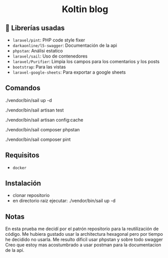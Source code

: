 <h1 align="center"> Koltin blog </h1>

## :hammer: Librerías usadas

- `laravel/pint`: PHP code style fixer
- `darkaonline/l5-swagger`: Documentación de la api
- `phpstan`: Análisi estatico
- `laravel/sail`: Uso de contenedores
- `laravel/Purifier`: Limpia los campos para los comentarios y los posts
- `bootstrap`: Para las vistas
- `laravel-google-sheets`: Para exportar a google sheets

## Comandos

./vendor/bin/sail up -d

./vendor/bin/sail artisan test

./vendor/bin/sail artisan config:cache

./vendor/bin/sail composer phpstan 

./vendor/bin/sail composer pint

## Requisitos

- `docker`

## Instalación

* clonar repositorio
* en directorio raiz ejecutar: ./vendor/bin/sail up -d


## Notas
En esta prueba me decidí por el patrón repositorio para la reutilización de código. 
Me hubiera gustado usar la architectura hexagonal pero por tiempo he decidido no usarla.
Me resulto dificil usar phpstan y sobre todo swagger
Creo que estoy mas acostumbrado a usar postman para la documentacion de la apí.
